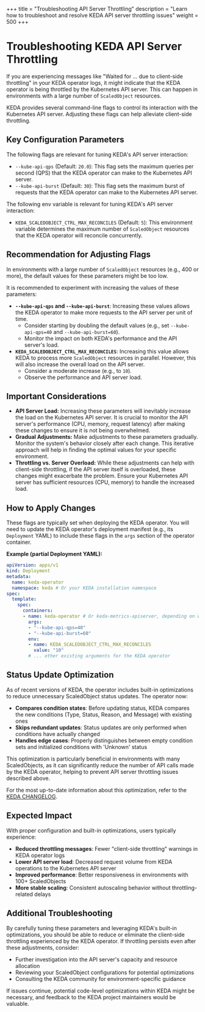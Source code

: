 +++
title = "Troubleshooting API Server Throttling"
description = "Learn how to troubleshoot and resolve KEDA API server throttling issues"
weight = 500
+++

# Troubleshooting KEDA API Server Throttling

If you are experiencing messages like "Waited for ... due to client-side throttling" in your KEDA operator logs, it might indicate that the KEDA operator is being throttled by the Kubernetes API server. This can happen in environments with a large number of `ScaledObject` resources.

KEDA provides several command-line flags to control its interaction with the Kubernetes API server. Adjusting these flags can help alleviate client-side throttling.

## Key Configuration Parameters

The following flags are relevant for tuning KEDA's API server interaction:

*   `--kube-api-qps` (Default: `20.0`): This flag sets the maximum queries per second (QPS) that the KEDA operator can make to the Kubernetes API server.
*   `--kube-api-burst` (Default: `30`): This flag sets the maximum burst of requests that the KEDA operator can make to the Kubernetes API server.

The following env variable is relevant for tuning KEDA's API server interaction:

*   `KEDA_SCALEDOBJECT_CTRL_MAX_RECONCILES` (Default: `5`): This environment variable determines the maximum number of `ScaledObject` resources that the KEDA operator will reconcile concurrently.

## Recommendation for Adjusting Flags

In environments with a large number of `ScaledObject` resources (e.g., 400 or more), the default values for these parameters might be too low.

It is recommended to experiment with increasing the values of these parameters:

*   **`--kube-api-qps` and `--kube-api-burst`**: Increasing these values allows the KEDA operator to make more requests to the API server per unit of time.
    *   Consider starting by doubling the default values (e.g., set `--kube-api-qps=40` and `--kube-api-burst=60`).
    *   Monitor the impact on both KEDA's performance and the API server's load.
*   **`KEDA_SCALEDOBJECT_CTRL_MAX_RECONCILES`**: Increasing this value allows KEDA to process more `ScaledObject` resources in parallel. However, this will also increase the overall load on the API server.
    *   Consider a moderate increase (e.g., to `10`).
    *   Observe the performance and API server load.

## Important Considerations

*   **API Server Load:** Increasing these parameters will inevitably increase the load on the Kubernetes API server. It is crucial to monitor the API server's performance (CPU, memory, request latency) after making these changes to ensure it is not being overwhelmed.
*   **Gradual Adjustments:** Make adjustments to these parameters gradually. Monitor the system's behavior closely after each change. This iterative approach will help in finding the optimal values for your specific environment.
*   **Throttling vs. Server Overload:** While these adjustments can help with client-side throttling, if the API server itself is overloaded, these changes might exacerbate the problem. Ensure your Kubernetes API server has sufficient resources (CPU, memory) to handle the increased load.

## How to Apply Changes

These flags are typically set when deploying the KEDA operator. You will need to update the KEDA operator's deployment manifest (e.g., its `Deployment` YAML) to include these flags in the `args` section of the operator container.

**Example (partial Deployment YAML):**

```yaml
apiVersion: apps/v1
kind: Deployment
metadata:
  name: keda-operator
  namespace: keda # Or your KEDA installation namespace
spec:
  template:
    spec:
      containers:
      - name: keda-operator # Or keda-metrics-apiserver, depending on which component is throttled
        args:
        - "--kube-api-qps=40"
        - "--kube-api-burst=60"
        env:
        - name: KEDA_SCALEDOBJECT_CTRL_MAX_RECONCILES
          value: "10"
        # ... other existing arguments for the KEDA operator
```

## Status Update Optimization

As of recent versions of KEDA, the operator includes built-in optimizations to reduce unnecessary ScaledObject status updates. The operator now:

- **Compares condition states**: Before updating status, KEDA compares the new conditions (Type, Status, Reason, and Message) with existing ones
- **Skips redundant updates**: Status updates are only performed when conditions have actually changed
- **Handles edge cases**: Properly distinguishes between empty condition sets and initialized conditions with 'Unknown' status

This optimization is particularly beneficial in environments with many ScaledObjects, as it can significantly reduce the number of API calls made by the KEDA operator, helping to prevent API server throttling issues described above.

For the most up-to-date information about this optimization, refer to the [KEDA CHANGELOG](https://github.com/kedacore/keda/blob/main/CHANGELOG.md).

## Expected Impact

With proper configuration and built-in optimizations, users typically experience:

- **Reduced throttling messages**: Fewer "client-side throttling" warnings in KEDA operator logs
- **Lower API server load**: Decreased request volume from KEDA operations to the Kubernetes API server
- **Improved performance**: Better responsiveness in environments with 100+ ScaledObjects
- **More stable scaling**: Consistent autoscaling behavior without throttling-related delays

## Additional Troubleshooting

By carefully tuning these parameters and leveraging KEDA's built-in optimizations, you should be able to reduce or eliminate the client-side throttling experienced by the KEDA operator. If throttling persists even after these adjustments, consider:

- Further investigation into the API server's capacity and resource allocation
- Reviewing your ScaledObject configurations for potential optimizations
- Consulting the KEDA community for environment-specific guidance

If issues continue, potential code-level optimizations within KEDA might be necessary, and feedback to the KEDA project maintainers would be valuable.